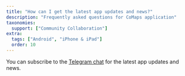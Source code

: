 ```yaml
---
title: "How can I get the latest app updates and news?"
description: "Frequently asked questions for CoMaps application"
taxonomies:
  support: ["Community Collaboration"]
extra:
  tags: ["Android", "iPhone & iPad"]
  order: 10
---
```


You can subscribe to the [Telegram chat](https://t.me/OrganicMapsApp) for the latest app updates and news.
